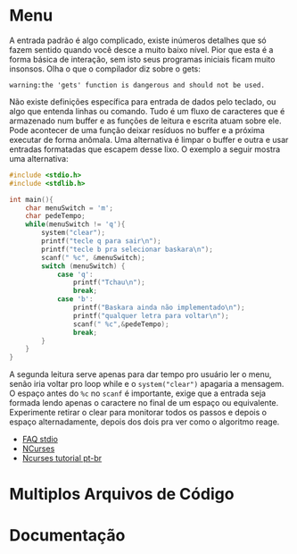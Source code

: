 # Menu
A entrada padrão é algo complicado, existe inúmeros detalhes que só fazem
sentido quando você desce a muito baixo nível. Pior que esta é a forma básica de
interação, sem isto seus programas iniciais ficam muito insonsos. Olha o que o
compilador diz sobre o gets:

```shell
warning:the 'gets' function is dangerous and should not be used.
```

Não existe definições específica para entrada de dados pelo teclado, ou algo que
entenda linhas ou comando. Tudo é um fluxo de caracteres que é armazenado num
buffer e as funções de leitura e escrita atuam sobre ele. Pode acontecer de uma
função deixar resíduos no buffer e a próxima executar de forma anômala. Uma
alternativa é limpar o buffer e outra e usar entradas formatadas que escapem
desse lixo. O exemplo a seguir mostra uma alternativa:

```c
#include <stdio.h>
#include <stdlib.h>

int main(){
    char menuSwitch = 'm';
    char pedeTempo;
    while(menuSwitch != 'q'){
        system("clear");
        printf("tecle q para sair\n");
        printf("tecle b pra selecionar baskara\n");
        scanf(" %c", &menuSwitch);
        switch (menuSwitch) {
            case 'q':
                printf("Tchau\n");
                break;
            case 'b':
                printf("Baskara ainda não implementado\n");
                printf("qualquer letra para voltar\n");
                scanf(" %c",&pedeTempo);
                break;
        }
    }
}
```
A segunda leitura serve apenas para dar tempo pro usuário ler o menu, senão iria
voltar pro loop while e o `system("clear")` apagaria a mensagem. O espaço antes
do `%c` no `scanf` é importante, exige que a entrada seja formada lendo apenas o
caractere no final de um espaço ou equivalente. Experimente retirar o clear para
monitorar todos os passos e depois o espaço alternadamente, depois dos dois pra
ver como o algoritmo reage.

* [FAQ stdio](http://c-faq.com/stdio/index.html)
* [NCurses](https://www.gnu.org/software/ncurses/)
* [Ncurses tutorial pt-br](https://www.vivaolinux.com.br/artigo/Utilizando-a-biblioteca-NCURSES-Parte-II)

# Multiplos Arquivos de Código


# Documentação

